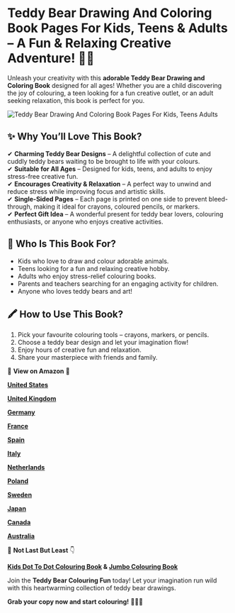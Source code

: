 # Teddy Bear Drawing And Coloring Book Pages For Kids, Teens & Adults – A Fun & Relaxing Creative Adventure! 🎨🐻

Unleash your creativity with this **adorable Teddy Bear Drawing and Coloring Book** designed for all ages! Whether you are a child discovering the joy of colouring, a teen looking for a fun creative outlet, or an adult seeking relaxation, this book is perfect for you.  

![Teddy Bear Drawing And Coloring Book Pages For Kids, Teens   Adults](https://github.com/user-attachments/assets/bd52d573-2d21-479a-b201-87deb9999fb7)


## ✨ Why You’ll Love This Book?  
✔ **Charming Teddy Bear Designs** – A delightful collection of cute and cuddly teddy bears waiting to be brought to life with your colours.  
✔ **Suitable for All Ages** – Designed for kids, teens, and adults to enjoy stress-free creative fun.  
✔ **Encourages Creativity & Relaxation** – A perfect way to unwind and reduce stress while improving focus and artistic skills.  
✔ **Single-Sided Pages** – Each page is printed on one side to prevent bleed-through, making it ideal for crayons, coloured pencils, or markers.  
✔ **Perfect Gift Idea** – A wonderful present for teddy bear lovers, colouring enthusiasts, or anyone who enjoys creative activities.  

## 🎨 Who Is This Book For?  
- Kids who love to draw and colour adorable animals.  
- Teens looking for a fun and relaxing creative hobby.  
- Adults who enjoy stress-relief colouring books.  
- Parents and teachers searching for an engaging activity for children.  
- Anyone who loves teddy bears and art!  

## 🖍️ How to Use This Book?  
1. Pick your favourite colouring tools – crayons, markers, or pencils.  
2. Choose a teddy bear design and let your imagination flow!  
3. Enjoy hours of creative fun and relaxation.  
4. Share your masterpiece with friends and family.

🎯 **View on Amazon** 🛒

**[United States](https://kdp.amazon.com/amazon-dp-action/us/dualbookshelf.marketplacelink/B0D22S12FK)**

**[United Kingdom](https://kdp.amazon.com/amazon-dp-action/uk/dualbookshelf.marketplacelink/B0D22S12FK)**

**[Germany](https://kdp.amazon.com/amazon-dp-action/de/dualbookshelf.marketplacelink/B0D22S12FK)**

**[France](https://kdp.amazon.com/amazon-dp-action/fr/dualbookshelf.marketplacelink/B0D22S12FK)**

**[Spain](https://kdp.amazon.com/amazon-dp-action/es/dualbookshelf.marketplacelink/B0D22S12FK)**

**[Italy](https://kdp.amazon.com/amazon-dp-action/it/dualbookshelf.marketplacelink/B0D22S12FK)**

**[Netherlands](https://kdp.amazon.com/amazon-dp-action/nl/dualbookshelf.marketplacelink/B0D22S12FK)**

**[Poland](https://kdp.amazon.com/amazon-dp-action/pl/dualbookshelf.marketplacelink/B0D22S12FK)**

**[Sweden](https://kdp.amazon.com/amazon-dp-action/se/dualbookshelf.marketplacelink/B0D22S12FK)**

**[Japan](https://kdp.amazon.com/amazon-dp-action/jp/dualbookshelf.marketplacelink/B0D22S12FK)**

**[Canada](https://kdp.amazon.com/amazon-dp-action/ca/dualbookshelf.marketplacelink/B0D22S12FK)**

**[Australia](https://kdp.amazon.com/amazon-dp-action/au/dualbookshelf.marketplacelink/B0D22S12FK)**

📍 **Not Last But Least** 👇

**[Kids Dot To Dot Colouring Book](https://m.indiamart.com/proddetail/2855062706830.html?utm_source=endlessentertainmentvideos&utm_medium=affiliate&utm_campaign=0225&utm_content=1887) & [Jumbo Colouring Book](https://m.indiamart.com/proddetail/12991643548.html?utm_source=endlessentertainmentvideos&utm_medium=affiliate&utm_campaign=0225&utm_content=1889)**
  
Join the **Teddy Bear Colouring Fun** today! Let your imagination run wild with this heartwarming collection of teddy bear drawings.  

**Grab your copy now and start colouring!** 🎨🐻✨
